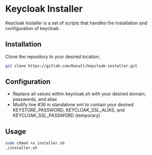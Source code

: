 # Keycloak Installer

Keycloak Installer is a set of scripts that handles the installation and configuration of keycloak.

## Installation

Clone the repository to your desired location.

```bash
git clone https://gitlab.com/Kasull/keycloak-installer.git
```

## Configuration
* Replace all values within keycloak.sh with your desired domain, passwords, and alias
* Modify line #36 in standalone xml to contain your desired KEYSTORE_PASSWORD, KEYCLOAK_SSL_ALIAS, and KEYCLOAK_SSL_PASSWORD (temporary)

## Usage

```bash
sudo chmod +x installer.sh
./installer.sh
```